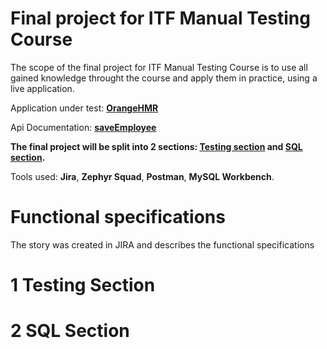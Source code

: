 # Final project for ITF Manual Testing Course

The scope of the final project for ITF Manual Testing Course is to use all gained knowledge throught the course and apply them in practice, using a live application.

Application under test: **[OrangeHMR](https://opensource-demo.orangehrmlive.com/index.php/pim/addEmployee)**

Api Documentation: **[saveEmployee](https://orangehrm.github.io/orangehrm-api-doc/#api-Employee-saveEmployee)**

**The final project will be split into 2 sections: [Testing section](https://github.com/Silviu-Lucian1982/manual_testing_portofolio/edit/main/Final%20Project/README.md#1-testing-section) and [SQL section](https://github.com/Silviu-Lucian1982/manual_testing_portofolio/edit/main/Final%20Project/README.md#2-sql-section).**

Tools used: **Jira**, **Zephyr Squad**, **Postman**, **MySQL Workbench**. 

# Functional specifications

The story was created in JIRA and describes the functional specifications 

# 1 Testing Section

# 2 SQL Section
